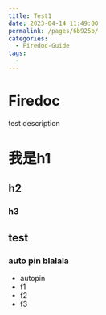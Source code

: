 ```yaml
---
title: Test1
date: 2023-04-14 11:49:00
permalink: /pages/6b925b/
categories:
  - Firedoc-Guide
tags:
  - 
---
```

# Firedoc


test description

# 我是h1
## h2
### h3


## test
### auto pin blalala



- autopin
- f1
- f2
- f3